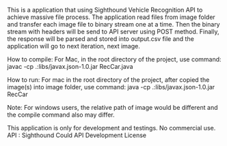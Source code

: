 
This is a application that using Sighthound Vehicle Recognition API to achieve massive file process.
The application read files from image folder and transfer each image file to binary stream one at a time.
Then the binary stream with headers will be send to API server using POST method.
Finally, the response will be parsed and stored into output.csv file and the application will go to next iteration, next image.

How to compile:
For Mac, in the root directory of the project, use command:
      javac -cp .:libs/javax.json-1.0.jar RecCar.java

How to run:
For mac in the root directory of the project, after copied the image(s) into image folder, use command:
      java -cp .:libs/javax.json-1.0.jar RecCar

Note: For windows users, the relative path of image would be different and the compile command also may differ.

This application is only for development and testings. No commercial use.
API : Sighthound Could API Development License
